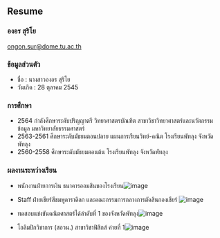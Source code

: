 ## Resume


### องอร สุริโย
ongon.sur@dome.tu.ac.th

### ข้อมูลส่วนตัว
- ชื่อ : นางสาวองอร สุริโย 
- วันเกิด : 28 ตุลาคม 2545


### การศึกษา
- 2564 กำลังศึกษาระดับปริญญาตรี วิทยาศาสตรบัณฑิต สาขาวิชาวิทยาศาสตร์และนวัตกรรมข้อมูล มหาวิทยาลัยธรรมศาสตร์
- 2563-2561 ศึกษาระดับมัธยมตอนปลาย แผนการเรียนวิทย์-คณิต โรงเรียนพัทลุง จังหวัดพัทลุง
- 2560-2558 ศึกษาระดับมัธยมตอนต้น โรงเรียนพัทลุง จังหวัดพัทลุง

### ผลงานระหว่างเรียน
- พนักงานฝ่ายการเงิน ธนาคารออมสินของโรงเรียน![image](https://user-images.githubusercontent.com/94995449/143314207-bb9ad5ea-ff49-40da-87ad-cb7fa52c7ca0.png)

- Staff ฝ่ายเชียร์สีชมพูดาราดิลก และคณะกรรมการกลางการตัดสินกองเชียร์ ![image](https://user-images.githubusercontent.com/94995449/143315399-37be6958-0acb-4dd4-a23a-26b250f44f93.png)

- ทดสอบแข่งขันคณิตศาสตร์ได้ลำดับที่ 1 ของจังหวัดพัทลุง![image](https://user-images.githubusercontent.com/94995449/143314342-12ea540f-f118-4a77-84b6-47214f1f4016.png)

- โอลิมปิกวิชาการ (สอวน.) สาขาวิชาฟิสิกส์ ค่ายที่ 1![image](https://user-images.githubusercontent.com/94995449/143314121-eb888662-1b9c-4479-8b01-fa18120c0190.png)

